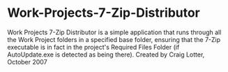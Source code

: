 Work-Projects-7-Zip-Distributor
===============================

Work Projects 7-Zip Distributor is a simple application that runs through all the Work Project folders in a specified base folder, ensuring that the 7-Zip executable is in fact in the project's Required Files Folder (if AutoUpdate.exe is detected as being there).  Created by Craig Lotter, October 2007
